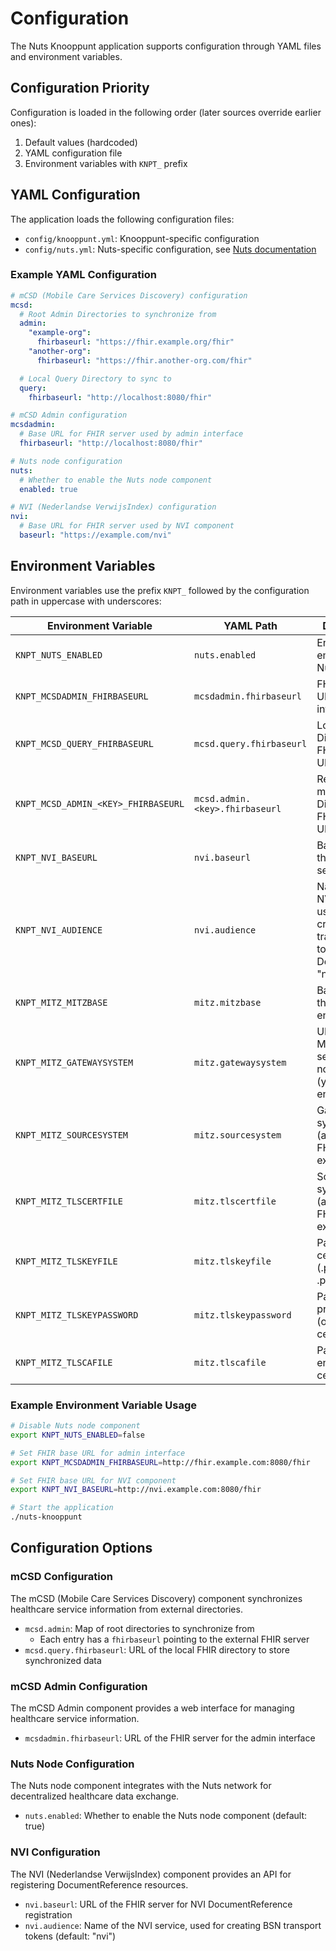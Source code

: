 # Configuration

The Nuts Knooppunt application supports configuration through YAML files and environment variables.

## Configuration Priority

Configuration is loaded in the following order (later sources override earlier ones):

1. Default values (hardcoded)
2. YAML configuration file
3. Environment variables with `KNPT_` prefix

## YAML Configuration

The application loads the following configuration files:

- `config/knooppunt.yml`: Knooppunt-specific configuration
- `config/nuts.yml`: Nuts-specific configuration,
  see [Nuts documentation](https://nuts-node.readthedocs.io/en/stable/pages/deployment/configuration.html)

### Example YAML Configuration

```yaml
# mCSD (Mobile Care Services Discovery) configuration
mcsd:
  # Root Admin Directories to synchronize from
  admin:
    "example-org":
      fhirbaseurl: "https://fhir.example.org/fhir"
    "another-org":
      fhirbaseurl: "https://fhir.another-org.com/fhir"

  # Local Query Directory to sync to
  query:
    fhirbaseurl: "http://localhost:8080/fhir"

# mCSD Admin configuration
mcsdadmin:
  # Base URL for FHIR server used by admin interface
  fhirbaseurl: "http://localhost:8080/fhir"

# Nuts node configuration  
nuts:
  # Whether to enable the Nuts node component
  enabled: true

# NVI (Nederlandse VerwijsIndex) configuration
nvi:
  # Base URL for FHIR server used by NVI component
  baseurl: "https://example.com/nvi"
```

## Environment Variables

Environment variables use the prefix `KNPT_` followed by the configuration path in uppercase with underscores:

| Environment Variable                | YAML Path            | Description                                                                         |
|-------------------------------------|----------------------|-------------------------------------------------------------------------------------|
| `KNPT_NUTS_ENABLED`                 | `nuts.enabled`       | Enable embedded Nuts node                                                           |
| `KNPT_MCSDADMIN_FHIRBASEURL`        | `mcsdadmin.fhirbaseurl` | FHIR base URL for admin interface                                                   |
| `KNPT_MCSD_QUERY_FHIRBASEURL`       | `mcsd.query.fhirbaseurl` | Local Query Directory FHIR base URL                                                 |
| `KNPT_MCSD_ADMIN_<KEY>_FHIRBASEURL` | `mcsd.admin.<key>.fhirbaseurl` | Remote mCSD Admin Directory FHIR base URL                                           |
| `KNPT_NVI_BASEURL`                  | `nvi.baseurl`        | Base URL of the NVI service.                                                        |
| `KNPT_NVI_AUDIENCE`                 | `nvi.audience`       | Name of the NVI service, used for creating BSN transport tokens. Defaults to "nvi". |
| `KNPT_MITZ_MITZBASE`                | `mitz.mitzbase`      | Base URL of the MITZ endpoint                                                       |
| `KNPT_MITZ_GATEWAYSYSTEM`           | `mitz.gatewaysystem` | URL where MITZ will send consent notifications (your callback endpoint)             |
| `KNPT_MITZ_SOURCESYSTEM`            | `mitz.sourcesystem`  | Gateway system OID (added as FHIR extension)                                        |
| `KNPT_MITZ_TLSCERTFILE`             | `mitz.tlscertfile`   | Source system OID (added as FHIR extension)                                         |
| `KNPT_MITZ_TLSKEYFILE`              | `mitz.tlskeyfile`    | Path to client certificate (.p12/.pfx or .pem)                                      |
| `KNPT_MITZ_TLSKEYPASSWORD`          | `mitz.tlskeypassword` | Path to private key (only for .pem certs)                                           |
| `KNPT_MITZ_TLSCAFILE`               | `mitz.tlscafile`     | Password for encrypted certificate/key                                              |

### Example Environment Variable Usage

```bash
# Disable Nuts node component
export KNPT_NUTS_ENABLED=false

# Set FHIR base URL for admin interface  
export KNPT_MCSDADMIN_FHIRBASEURL=http://fhir.example.com:8080/fhir

# Set FHIR base URL for NVI component
export KNPT_NVI_BASEURL=http://nvi.example.com:8080/fhir

# Start the application
./nuts-knooppunt
```

## Configuration Options

### mCSD Configuration

The mCSD (Mobile Care Services Discovery) component synchronizes healthcare service information from external
directories.

- `mcsd.admin`: Map of root directories to synchronize from
    - Each entry has a `fhirbaseurl` pointing to the external FHIR server
- `mcsd.query.fhirbaseurl`: URL of the local FHIR directory to store synchronized data

### mCSD Admin Configuration

The mCSD Admin component provides a web interface for managing healthcare service information.

- `mcsdadmin.fhirbaseurl`: URL of the FHIR server for the admin interface

### Nuts Node Configuration

The Nuts node component integrates with the Nuts network for decentralized healthcare data exchange.

- `nuts.enabled`: Whether to enable the Nuts node component (default: true)

### NVI Configuration

The NVI (Nederlandse VerwijsIndex) component provides an API for registering DocumentReference resources.

- `nvi.baseurl`: URL of the FHIR server for NVI DocumentReference registration
- `nvi.audience`: Name of the NVI service, used for creating BSN transport tokens (default: "nvi")
